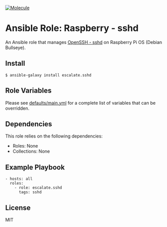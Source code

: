 [![Molecule](https://github.com/escalate/ansible-raspberry-sshd/actions/workflows/molecule.yml/badge.svg?branch=master&event=push)](https://github.com/escalate/ansible-raspberry-sshd/actions/workflows/molecule.yml)

# Ansible Role: Raspberry - sshd

An Ansible role that manages [OpenSSH - sshd](https://www.openssh.com) on Raspberry Pi OS (Debian Bullseye).

## Install

```
$ ansible-galaxy install escalate.sshd
```

## Role Variables

Please see [defaults/main.yml](https://github.com/escalate/ansible-raspberry-sshd/blob/master/defaults/main.yml) for a complete list of variables that can be overridden.

## Dependencies

This role relies on the following dependencies:

* Roles: None
* Collections: None

## Example Playbook

```
- hosts: all
  roles:
    - role: escalate.sshd
      tags: sshd
```

## License

MIT
